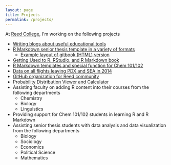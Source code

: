 ```yaml
---
layout: page
title: Projects
permalink: /projects/
---
```


At [Reed College](www.reed.edu), I'm working on the following projects

  - [Writing blogs about useful educational tools](http://blogs.reed.edu/ed-tech/author/cismay/)
  - [R Markdown senior thesis template in a variety of formats](http://github.com/ismayc/thesisdown)
      + [Example layout of gitbook (HTML) version](http://github.com/ismayc/thesisdown_book)
  - [Getting Used to R, RStudio, and R Markdown book](http://ismayc.github.io/rbasics-book)
  - [R Markdown templates and special function for Chem 101/102](http://github.com/ismayc/chemistr)
  - [Data on all flights leaving PDX and SEA in 2014](http://github.com/ismayc/pnwflights14)
  - [GitHub organization for Reed community](http://github.com/Reedies)
  - [Probability Distribution Viewer and Calculator](http://ismay.shinyapps.io/ProbApp)
  - Assisting faculty on adding R content into their courses from the following departments
      - Chemistry
      - Biology
      - Linguistics
  - Providing support for Chem 101/102 students in learning R and R Markdown
  - Assisting senior thesis students with data analysis and data visualization from the following departments
      - Biology
      - Sociology
      - Economics
      - Political Science
      - Mathematics